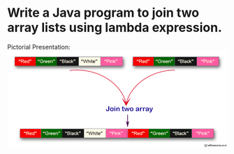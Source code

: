 # Write a Java program to join two array lists using lambda expression.

Pictorial Presentation:
![img.png](img.png)
